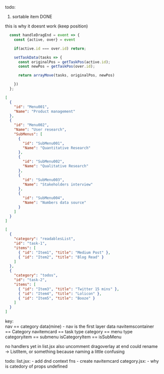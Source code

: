 todo:
1. sortable item DONE




this is why it doesnt work (keep position)
```js
  const handleDragEnd = event => {
    const {active, over} = event

    if(active.id === over.id) return;

    setTaskData(tasks => {
      const originalPos = getTaskPos(active.id);
      const newPos = getTaskPos(over.id);

      return arrayMove(tasks, originalPos, newPos)

    })
  };
```
```json
[
  {
    "id": "Menu001",
    "Name": "Product management"
  },
  {
    "id": "Menu002",
    "Name": "User research",
    "SubMenus": [
      {
        "id": "SubMenu001",
        "Name": "Quantitative Research"
      },
      {
        "id": "SubMenu002",
        "Name": "Qualitative Research"
      },
      {
        "id": "SubMenu003",
        "Name": "Stakeholders interview"
      },
      {
        "id": "SubMenu004",
        "Name": "Numbers data source"
      }
    ]
  }
]

[
  {
    "category": "readablesList",
    "id": "task-1", 
    "items": [
      { "id": "Item1", "title": "Medium Post" },
      { "id": "Item2", "title": "Blog Read" }
    ]
  },
  {
    "category": "todos",
    "id": "task-2",
    "items": [
      { "id": "Item3", "title": "Twitter 15 mins" },
      { "id": "Item4", "title": "Lolicon" },
      { "id": "Item5", "title": "Booze" }
    ]
  }
]
```
key:  
  nav == category data(mine)
    - nav is the first layer data
  navitemscontainer == Category
  navitemcard == task
  type category == menu
  type categoryitem == submenu
  isCategoryItem == isSubMenu


no handlers yet in list.jsx
  also uncomment dragoverlay at end
could rename <task/> -> ListItem, or something because naming a little confusing 

todo:
  list.jsx:
    - add dnd context fns
    - create navitemcard
  category.jsx:
    - why is catedory of props undefined


